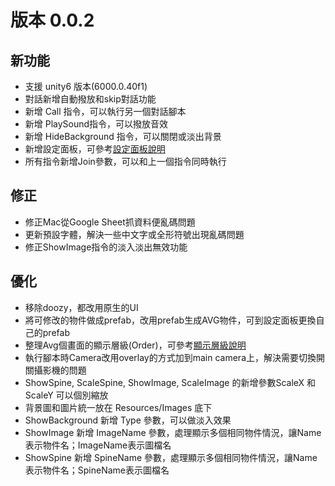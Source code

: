 # 版本 0.0.2

## 新功能
-   支援 unity6 版本(6000.0.40f1)
-   對話新增自動撥放和skip對話功能
-   新增 Call 指令，可以執行另一個對話腳本
-   新增 PlaySound指令，可以撥放音效
-   新增 HideBackground 指令，可以關閉或淡出背景
-   新增設定面板，可參考[設定面板說明](./README_RD.MD#設定面板)
-   所有指令新增Join參數，可以和上一個指令同時執行

## 修正
-   修正Mac從Google Sheet抓資料便亂碼問題
-   更新預設字體，解決一些中文字或全形符號出現亂碼問題
-   修正ShowImage指令的淡入淡出無效功能

## 優化
-   移除doozy，都改用原生的UI
-   將可修改的物件做成prefab，改用prefab生成AVG物件，可到設定面板更換自己的prefab
-   整理Avg個畫面的顯示層級(Order)，可參考[顯示層級說明](./README_RD.MD#顯示層級)
-   執行腳本時Camera改用overlay的方式加到main camera上，解決需要切換開關攝影機的問題
-   ShowSpine, ScaleSpine, ShowImage, ScaleImage 的新增參數ScaleX 和 ScaleY 可以個別縮放
-   背景圖和圖片統一放在 Resources/Images 底下
-   ShowBackground 新增 Type 參數，可以做淡入效果
-   ShowImage 新增 ImageName 參數，處理顯示多個相同物件情況，讓Name表示物件名；ImageName表示圖檔名
-   ShowSpine 新增 SpineName 參數，處理顯示多個相同物件情況，讓Name表示物件名；SpineName表示圖檔名

																			